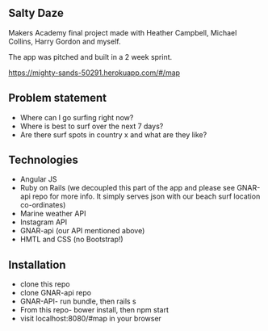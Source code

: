 Salty Daze
----------

Makers Academy final project made with Heather Campbell, Michael Collins, Harry Gordon and myself.

The app was pitched and built in a 2 week sprint.

https://mighty-sands-50291.herokuapp.com/#/map

Problem statement
-----------------
* Where can I go surfing right now?
* Where is best to surf over the next 7 days?
* Are there surf spots in country x and what are they like?

Technologies
------------
* Angular JS
* Ruby on Rails (we decoupled this part of the app and please see GNAR-api repo for more info. It simply serves json with our beach surf location co-ordinates)
* Marine weather API
* Instagram API
* GNAR-api (our API mentioned above)
* HMTL and CSS (no Bootstrap!)

Installation
-------------
* clone this repo
* clone GNAR-api repo
* GNAR-API- run bundle, then rails s
* From this repo- bower install, then npm start
* visit localhost:8080/#map in your browser
